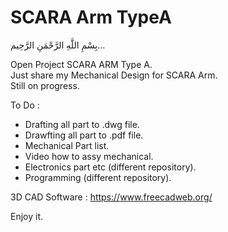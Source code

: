 # SCARA Arm TypeA
بِسْمِ اللَّهِ الرَّحْمَنِ الرَّحِيم... 
  
Open Project SCARA ARM Type A.  
Just share my Mechanical Design for SCARA Arm.  
Still on progress.  

To Do :  
- Drafting all part to .dwg file.  
- Drawfting all part to .pdf file.  
- Mechanical Part list.  
- Video how to assy mechanical.  
- Electronics part etc (different repository).  
- Programming (different repository).  

3D CAD Software : https://www.freecadweb.org/  

Enjoy it.  
